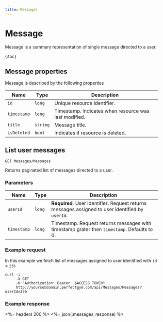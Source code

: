 ```yaml
---
title: Messages
---
```


# Message

Message is a summary representation of single message directed to a user.

{:toc}


## <a name="properties"></a>Message properties

Message is described by the following properties

Name            | Type      					| Description
----------------|-------------------------------|----------------------
`id`            |`long`     					| Unique resource identifier.
`timestamp`    	|`long`     					| Timestamp. Indicates when resource was last modified.
`title`	    	|`string`   					| Message title.
`isDeleted`     |`bool`                         | Indicates if resource is deleted.



## List user messages

    GET Messages/Messages

Returns paginated list of messages directed to a user.


### Parameters

Name         | Type   | Description
-------------|--------|--------------------
`userId`  	 |`long`  | **Required**. User identifier. Request returns messages assigned to user identified by `userId`.
`timestamp`	 |`long`  | Timestamp. Request returns messages with timestamp grater then `timestamp`. Defaults to 0.


### Example request

In this example we fetch list of messages assigned to user identified with `id` = `236`

``` command-line
curl -i 
     -X GET 
     -H "Authorization: Bearer  $ACCESS_TOKEN"  
     http://yoursubdomain.perfectgym.com/api/Messages/Messages?userId=236
```


### Example response

<%= headers 200 %>
<%= json(:messages_response) %>
